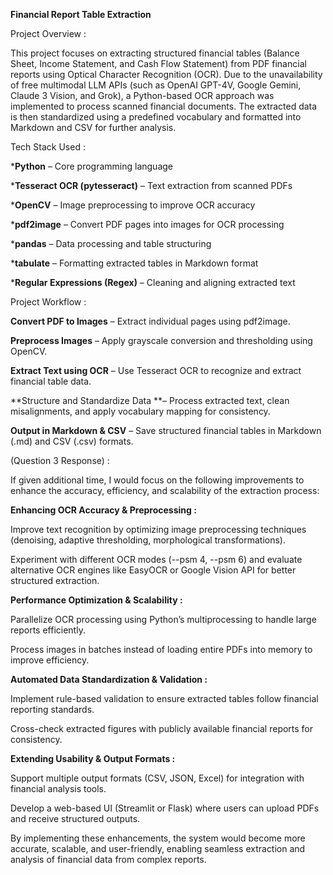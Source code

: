 **Financial Report Table Extraction**

Project Overview :

This project focuses on extracting structured financial tables (Balance Sheet, Income Statement, and Cash Flow Statement) from PDF financial reports using Optical Character Recognition (OCR). Due to the unavailability of free multimodal LLM APIs (such as OpenAI GPT-4V, Google Gemini, Claude 3 Vision, and Grok), a Python-based OCR approach was implemented to process scanned financial documents. The extracted data is then standardized using a predefined vocabulary and formatted into Markdown and CSV for further analysis.

Tech Stack Used :

***Python** – Core programming language

***Tesseract OCR (pytesseract)** – Text extraction from scanned PDFs

***OpenCV** – Image preprocessing to improve OCR accuracy

***pdf2image** – Convert PDF pages into images for OCR processing

***pandas** – Data processing and table structuring

***tabulate** – Formatting extracted tables in Markdown format

***Regular Expressions (Regex)** – Cleaning and aligning extracted text

Project Workflow :

**Convert PDF to Images** – Extract individual pages using pdf2image.

**Preprocess Images** – Apply grayscale conversion and thresholding using OpenCV.

**Extract Text using OCR** – Use Tesseract OCR to recognize and extract financial table data.

**Structure and Standardize Data **– Process extracted text, clean misalignments, and apply vocabulary mapping for consistency.

**Output in Markdown & CSV** – Save structured financial tables in Markdown (.md) and CSV (.csv) formats.

(Question 3 Response) :

If given additional time, I would focus on the following improvements to enhance the accuracy, efficiency, and scalability of the extraction process:

**Enhancing OCR Accuracy & Preprocessing :**

Improve text recognition by optimizing image preprocessing techniques (denoising, adaptive thresholding, morphological transformations).

Experiment with different OCR modes (--psm 4, --psm 6) and evaluate alternative OCR engines like EasyOCR or Google Vision API for better structured extraction.

**Performance Optimization & Scalability :**

Parallelize OCR processing using Python’s multiprocessing to handle large reports efficiently.

Process images in batches instead of loading entire PDFs into memory to improve efficiency.

**Automated Data Standardization & Validation :**

Implement rule-based validation to ensure extracted tables follow financial reporting standards.

Cross-check extracted figures with publicly available financial reports for consistency.

**Extending Usability & Output Formats :**

Support multiple output formats (CSV, JSON, Excel) for integration with financial analysis tools.

Develop a web-based UI (Streamlit or Flask) where users can upload PDFs and receive structured outputs.

By implementing these enhancements, the system would become more accurate, scalable, and user-friendly, enabling seamless extraction and analysis of financial data from complex reports.
